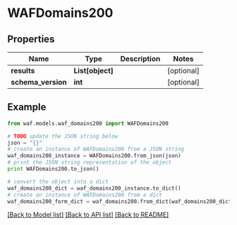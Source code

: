 # WAFDomains200


## Properties
Name | Type | Description | Notes
------------ | ------------- | ------------- | -------------
**results** | **List[object]** |  | [optional] 
**schema_version** | **int** |  | [optional] 

## Example

```python
from waf.models.waf_domains200 import WAFDomains200

# TODO update the JSON string below
json = "{}"
# create an instance of WAFDomains200 from a JSON string
waf_domains200_instance = WAFDomains200.from_json(json)
# print the JSON string representation of the object
print WAFDomains200.to_json()

# convert the object into a dict
waf_domains200_dict = waf_domains200_instance.to_dict()
# create an instance of WAFDomains200 from a dict
waf_domains200_form_dict = waf_domains200.from_dict(waf_domains200_dict)
```
[[Back to Model list]](../README.md#documentation-for-models) [[Back to API list]](../README.md#documentation-for-api-endpoints) [[Back to README]](../README.md)


